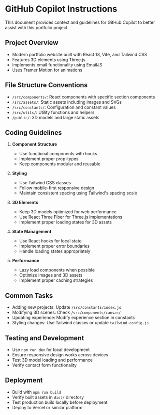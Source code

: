 # GitHub Copilot Instructions

This document provides context and guidelines for GitHub Copilot to better assist with this portfolio project.

## Project Overview
- Modern portfolio website built with React 18, Vite, and Tailwind CSS
- Features 3D elements using Three.js
- Implements email functionality using EmailJS
- Uses Framer Motion for animations

## File Structure Conventions
- `/src/components/`: React components with specific section components
- `/src/assets/`: Static assets including images and SVGs
- `/src/constants/`: Configuration and constant values
- `/src/utils/`: Utility functions and helpers
- `/public/`: 3D models and large static assets

## Coding Guidelines
1. **Component Structure**
   - Use functional components with hooks
   - Implement proper prop-types
   - Keep components modular and reusable

2. **Styling**
   - Use Tailwind CSS classes
   - Follow mobile-first responsive design
   - Maintain consistent spacing using Tailwind's spacing scale

3. **3D Elements**
   - Keep 3D models optimized for web performance
   - Use React Three Fiber for Three.js implementations
   - Implement proper loading states for 3D assets

4. **State Management**
   - Use React hooks for local state
   - Implement proper error boundaries
   - Handle loading states appropriately

5. **Performance**
   - Lazy load components when possible
   - Optimize images and 3D assets
   - Implement proper caching strategies

## Common Tasks
- Adding new projects: Update `/src/constants/index.js`
- Modifying 3D scenes: Check `/src/components/canvas/`
- Updating experience: Modify experience section in constants
- Styling changes: Use Tailwind classes or update `tailwind.config.js`

## Testing and Development
- Use `npm run dev` for local development
- Ensure responsive design works across devices
- Test 3D model loading and performance
- Verify contact form functionality

## Deployment
- Build with `npm run build`
- Verify built assets in `dist/` directory
- Test production build locally before deployment
- Deploy to Vercel or similar platform